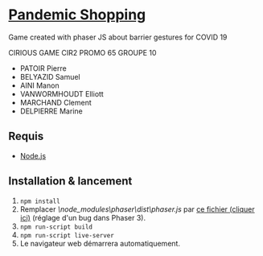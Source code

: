 # [Pandemic Shopping](https://github.com/pierrearma/cirious_game)

Game created with phaser JS about barrier gestures for COVID 19


CIRIOUS GAME CIR2 PROMO 65 GROUPE 10

- PATOIR Pierre
- BELYAZID Samuel
- AINI Manon
- VANWORMHOUDT Elliott
- MARCHAND Clement
- DELPIERRE Marine

## Requis

- [Node.js](https://nodejs.org/fr/)

## Installation & lancement

1. `npm install`
2. Remplacer *\node_modules\phaser\dist\phaser.js* par [ce fichier (cliquer ici)](https://cdn.discordapp.com/attachments/845215480670715944/845218973011673088/phaser.js) (réglage d'un bug dans Phaser 3).
3. `npm run-script build`
4. `npm run-script live-server`
5. Le navigateur web démarrera automatiquement.
